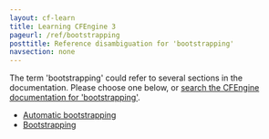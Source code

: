 ```yaml
---
layout: cf-learn
title: Learning CFEngine 3
pageurl: /ref/bootstrapping
posttitle: Reference disambiguation for 'bootstrapping'
navsection: none
---
```


The term 'bootstrapping' could refer to several sections in the documentation. Please choose one below, or
[search the CFEngine documentation for 'bootstrapping'](http://cfengine.com/docs/3.5/search.html?q=bootstrapping).

- [Automatic bootstrapping](http://cfengine.com/docs/3.5/getting-started-installation.html#automatic-bootstrapping)
- [Bootstrapping](http://cfengine.com/docs/3.5/manuals-architecture-networking.html#bootstrapping)
